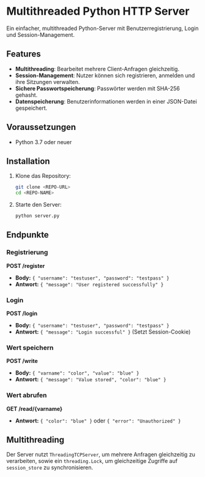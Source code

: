 # Multithreaded Python HTTP Server

Ein einfacher, multithreaded Python-Server mit Benutzerregistrierung, Login und Session-Management.

## Features

- **Multithreading**: Bearbeitet mehrere Client-Anfragen gleichzeitig.
- **Session-Management**: Nutzer können sich registrieren, anmelden und ihre Sitzungen verwalten.
- **Sichere Passwortspeicherung**: Passwörter werden mit SHA-256 gehasht.
- **Datenspeicherung**: Benutzerinformationen werden in einer JSON-Datei gespeichert.

## Voraussetzungen

- Python 3.7 oder neuer

## Installation

1. Klone das Repository:
   ```bash
   git clone <REPO-URL>
   cd <REPO-NAME>
   ```

2. Starte den Server:
   ```bash
   python server.py
   ```

## Endpunkte

### Registrierung
**POST /register**
- **Body:** `{ "username": "testuser", "password": "testpass" }`
- **Antwort:** `{ "message": "User registered successfully" }`

### Login
**POST /login**
- **Body:** `{ "username": "testuser", "password": "testpass" }`
- **Antwort:** `{ "message": "Login successful" }` (Setzt Session-Cookie)

### Wert speichern
**POST /write**
- **Body:** `{ "varname": "color", "value": "blue" }`
- **Antwort:** `{ "message": "Value stored", "color": "blue" }`

### Wert abrufen
**GET /read/{varname}**
- **Antwort:** `{ "color": "blue" }` oder `{ "error": "Unauthorized" }`

## Multithreading
Der Server nutzt `ThreadingTCPServer`, um mehrere Anfragen gleichzeitig zu verarbeiten, sowie ein `threading.Lock`, um gleichzeitige Zugriffe auf `session_store` zu synchronisieren.



